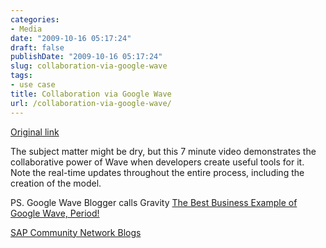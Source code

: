 ```yaml
---
categories:
- Media
date: "2009-10-16 05:17:24"
draft: false
publishDate: "2009-10-16 05:17:24"
slug: collaboration-via-google-wave
tags:
- use case
title: Collaboration via Google Wave
url: /collaboration-via-google-wave/
---
```

[Original
link](http://www.sdn.sap.com/irj/scn/elearn?rid=/library/uuid/e03471b6-db79-2c10-0681-b428df45d83c&overridelayout=true)

The subject matter might be dry, but this 7 minute video demonstrates
the collaborative power of Wave when developers create useful tools for
it. Note the real-time updates throughout the entire process, including
the creation of the model.

PS. Google Wave Blogger calls Gravity [The Best Business Example of
Google Wave,
Period!](http://www.theshinywave.com/collaboration/gravity-the-best-business-example-of-google-wave-period)

[SAP Community Network
Blogs](https://blogs.sap.com/2009/09/02/gravity-collaborative-business-process-modelling-within-google-wave/)